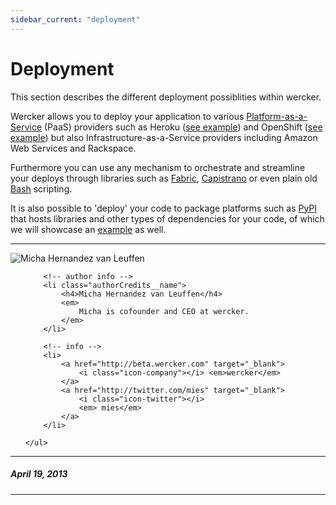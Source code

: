 ```yaml
---
sidebar_current: "deployment"
---
```


# Deployment

This section describes the different deployment possiblities within wercker.

Wercker allows you to deploy your application to various [Platform-as-a-Service](http://en.wikipedia.org/wiki/Platform_as_a_service) (PaaS) providers such as Heroku ([see example](/articles/deployment/heroku.html)) and OpenShift ([see example](/articles/deployment/openshift)) but also Infrastructure-as-a-Service providers including Amazon Web Services and Rackspace.

Furthermore you can use any mechanism to orchestrate and streamline your deploys through libraries such as [Fabric](http://fabfile.org), [Capistrano](https://github.com/capistrano/capistrano/wiki) or even plain old [Bash](http://www.gnu.org/software/bash/) scripting.

It is also possible to 'deploy' your code to package platforms such as [PyPI](http://pypi.python.org) that hosts libraries and other types of dependencies for your code, of which we will showcase an [example](/articles/deployment/pypi.html) as well.

-------

<div class="authorCredits">
    <span class="profile-picture">
        <img src="https://secure.gravatar.com/avatar/d4b19718f9748779d7cf18c6303dc17f?d=identicon&s=192" alt="Micha Hernandez van Leuffen"/>
    </span>
    <ul class="authorCredits">

        <!-- author info -->
        <li class="authorCredits__name">
            <h4>Micha Hernandez van Leuffen</h4>
            <em>
                Micha is cofounder and CEO at wercker.
            </em>
        </li>

        <!-- info -->
        <li>
            <a href="http://beta.wercker.com" target="_blank">
                <i class="icon-company"></i> <em>wercker</em>
            </a>
            <a href="http://twitter.com/mies" target="_blank">
                <i class="icon-twitter"></i>
                <em> mies</em>
            </a>
        </li>

    </ul>
</div>

-------
##### April 19, 2013
-------
